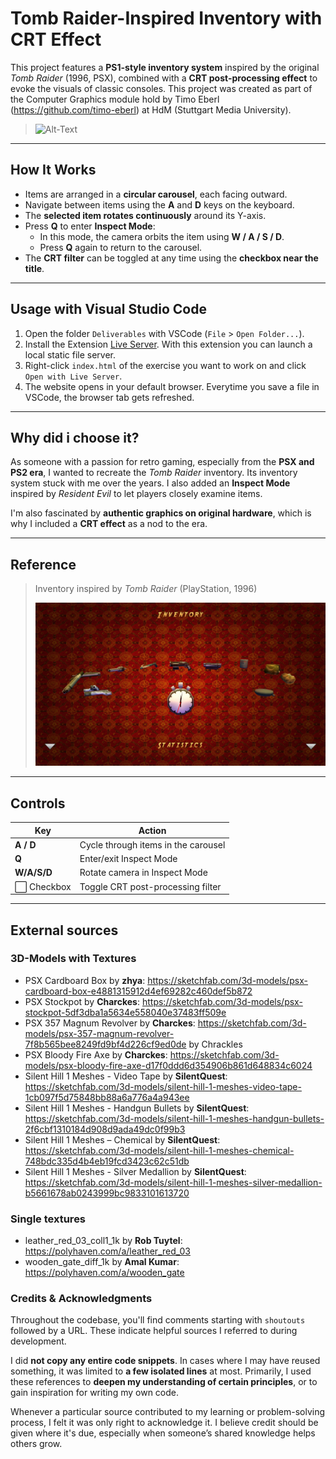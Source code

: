 # Tomb Raider-Inspired Inventory with CRT Effect

This project features a **PS1-style inventory system** inspired by the original *Tomb Raider* (1996, PSX), combined with a **CRT post-processing effect** to evoke the visuals of classic consoles. This project was created as part of the Computer Graphics module hold by Timo Eberl (https://github.com/timo-eberl) at HdM (Stuttgart Media University).

> ![Alt-Text](../readMe_assets/Screen%20Recording.gif)

---

## How It Works

- Items are arranged in a **circular carousel**, each facing outward.
- Navigate between items using the **A** and **D** keys on the keyboard.
- The **selected item rotates continuously** around its Y-axis.
- Press **Q** to enter **Inspect Mode**:
  - In this mode, the camera orbits the item using **W / A / S / D**.
  - Press **Q** again to return to the carousel.
- The **CRT filter** can be toggled at any time using the **checkbox near the title**.

---

## Usage with Visual Studio Code

1. Open the folder `Deliverables` with VSCode (`File` > `Open Folder...`).
2. Install the Extension [Live Server](https://marketplace.visualstudio.com/items?itemName=ritwickdey.LiveServer). With this extension you can launch a local static file server.
3. Right-click `index.html` of the exercise you want to work on and click `Open with Live Server`.
4. The website opens in your default browser. Everytime you save a file in VSCode, the browser tab gets refreshed.

---

## Why did i choose it?

As someone with a passion for retro gaming, especially from the **PSX and PS2 era**, I wanted to recreate the *Tomb Raider* inventory. Its inventory system stuck with me over the years. I also added an **Inspect Mode** inspired by *Resident Evil* to let players closely examine items.

I'm also fascinated by **authentic graphics on original hardware**, which is why I included a **CRT effect** as a nod to the era.

---

## Reference

> Inventory inspired by *Tomb Raider* (PlayStation, 1996)
>
> ![Alt-Text](../readMe_assets/inventory_tombraider.png)
---

## Controls

| Key        | Action                                |
|------------|----------------------------------------|
| **A / D**  | Cycle through items in the carousel    |
| **Q**      | Enter/exit Inspect Mode                |
| **W/A/S/D**| Rotate camera in Inspect Mode          |
| ⬜ Checkbox| Toggle CRT post-processing filter       |

---

## External sources

### 3D-Models with Textures
- PSX Cardboard Box by **zhya**: https://sketchfab.com/3d-models/psx-cardboard-box-e4881315912d4ef69282c460def5b872 
- PSX Stockpot by **Charckes**: https://sketchfab.com/3d-models/psx-stockpot-5df3dba1a5634e558040e37483ff509e 
- PSX 357 Magnum Revolver by **Charckes**: https://sketchfab.com/3d-models/psx-357-magnum-revolver-7f8b565bee8249fd9bf4d226cf9ed0de by Chrackles
- PSX Bloody Fire Axe by **Charckes**: https://sketchfab.com/3d-models/psx-bloody-fire-axe-d17f0ddd6d354906b861d648834c6024
- Silent Hill 1 Meshes - Video Tape by **SilentQuest**: https://sketchfab.com/3d-models/silent-hill-1-meshes-video-tape-1cb097f5d75848bb88a6a776a4a943ee
- Silent Hill 1 Meshes - Handgun Bullets by **SilentQuest**: https://sketchfab.com/3d-models/silent-hill-1-meshes-handgun-bullets-2f6cbf1310184d908d9ada49dc0f99b3
- Silent Hill 1 Meshes – Chemical by **SilentQuest**: https://sketchfab.com/3d-models/silent-hill-1-meshes-chemical-748bdc335d4b4eb19fcd3423c62c51db
- Silent Hill 1 Meshes - Silver Medallion by **SilentQuest**: https://sketchfab.com/3d-models/silent-hill-1-meshes-silver-medallion-b5661678ab0243999bc9833101613720

### Single textures
- leather_red_03_coll1_1k by **Rob Tuytel**: https://polyhaven.com/a/leather_red_03
- wooden_gate_diff_1k by **Amal Kumar**: https://polyhaven.com/a/wooden_gate

### Credits & Acknowledgments
Throughout the codebase, you'll find comments starting with `shoutouts` followed by a URL. These indicate helpful sources I referred to during development.

I did **not copy any entire code snippets**. In cases where I may have reused something, it was limited to **a few isolated lines** at most. Primarily, I used these references to **deepen my understanding of certain principles**, or to gain inspiration for writing my own code.

Whenever a particular source contributed to my learning or problem-solving process, I felt it was only right to acknowledge it. I believe credit should be given where it's due, especially when someone’s shared knowledge helps others grow.